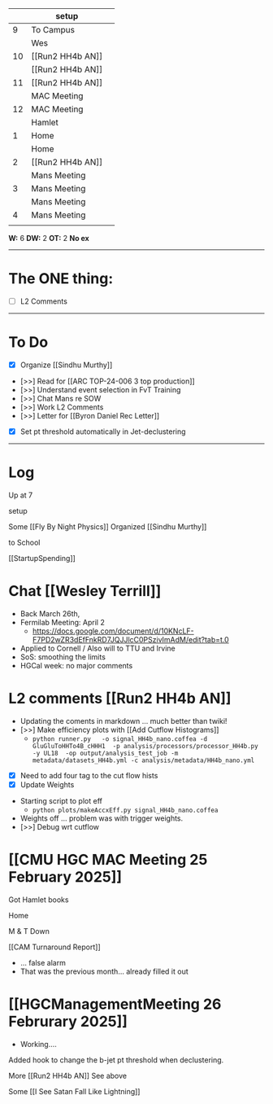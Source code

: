 
|     | setup            |     |
| --- | ---------------- | --- |
| 9   | To Campus        |     |
|     | Wes              |     |
| 10  | [[Run2 HH4b AN]] |     |
|     | [[Run2 HH4b AN]] |     |
| 11  | [[Run2 HH4b AN]] |     |
|     | MAC Meeting      |     |
| 12  | MAC Meeting      |     |
|     | Hamlet           |     |
| 1   | Home             |     |
|     | Home             |     |
| 2   | [[Run2 HH4b AN]] |     |
|     | Mans Meeting     |     |
| 3   | Mans Meeting     |     |
|     | Mans Meeting     |     |
| 4   | Mans Meeting     |     |
|     |                  |     |

**W:** 6 
**DW:** 2
**OT:** 2
**No ex**

---
# The ONE thing: 
- [ ] L2 Comments

---
# To Do

- [x] Organize [[Sindhu Murthy]]
- [>>] Read for [[ARC TOP-24-006 3 top production]]
- [>>]  Understand event selection in FvT Training
- [>>] Chat Mans re SOW
- [>>] Work L2 Comments
- [>>]  Letter for [[Byron Daniel Rec Letter]]
- [x] Set pt threshold automatically in Jet-declustering

---

# Log

Up at 7

setup

Some [[Fly By Night Physics]]
Organized [[Sindhu Murthy]]

to School

[[StartupSpending]]

# Chat [[Wesley Terrill]]
- Back March 26th, 
- Fermilab Meeting:  April 2
	- https://docs.google.com/document/d/10KNcLF-F7PD2wZR3dEfFnkRD7JQJJlcC0PSzivImAdM/edit?tab=t.0
- Applied to Cornell / Also will to TTU and Irvine 
- SoS: smoothing the limits
- HGCal week: no major comments


# L2 comments [[Run2 HH4b AN]]
- Updating the coments in markdown ... much better than twiki!
- [>>] Make efficiency plots with [[Add Cutflow Histograms]]
	- `python runner.py   -o signal_HH4b_nano.coffea -d GluGluToHHTo4B_cHHH1  -p analysis/processors/processor_HH4b.py -y UL18  -op output/analysis_test_job -m metadata/datasets_HH4b.yml -c analysis/metadata/HH4b_nano.yml`
- [x] Need to add four tag to the cut flow hists
- [x] Update Weights
- Starting script to plot eff
	- `python plots/makeAccxEff.py signal_HH4b_nano.coffea`
- Weights off ... problem was with trigger weights.
- [>>] Debug wrt cutflow

# [[CMU HGC MAC Meeting 25 February 2025]]


Got Hamlet books

Home 

M & T Down 


[[CAM Turnaround Report]] 
- ... false alarm 
- That was the previous month... already filled it out

# [[HGCManagementMeeting 26 Februrary 2025]]
- Working....


Added hook to change the b-jet pt threshold when declustering. 

More [[Run2 HH4b AN]] See above

Some [[I See Satan Fall Like Lightning]]
